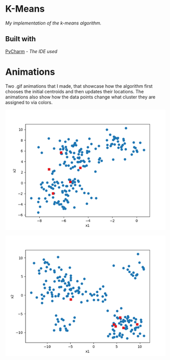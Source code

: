 # K-Means
*My implementation of the k-means algorithm.*

## Built with

[PyCharm](https://www.jetbrains.com/pycharm/) - *The IDE used*

# Animations

Two .gif animations that I made, that showcase how the algorithm first chooses the initial centroids and then updates their locations. The animations also show how the data points change what cluster they are assigned to via colors.

![](visualization.gif)

![](visualization-2.gif)
